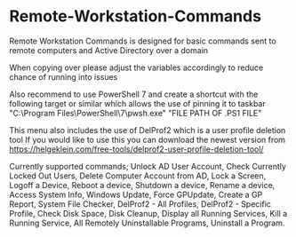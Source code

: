 # Remote-Workstation-Commands
Remote Workstation Commands is designed for basic commands sent to remote computers and Active Directory over a domain

When copying over please adjust the variables accordingly to reduce chance of running into issues

Also recommend to use PowerShell 7 and create a shortcut with the following target or similar which allows the use of pinning it to taskbar
"C:\Program Files\PowerShell\7\pwsh.exe" "FILE PATH OF .PS1 FILE"

This menu also includes the use of DelProf2 which is a user profile deletion tool
If you would like to use this you can download the newest version from https://helgeklein.com/free-tools/delprof2-user-profile-deletion-tool/

Currently supported commands;
Unlock AD User Account,
Check Currently Locked Out Users,
Delete Computer Account from AD,
Lock a Screen,
Logoff a Device,
Reboot a device,
Shutdown a device,
Rename a device,
Access System Info,
Windows Update,
Force GPUpdate,
Create a GP Report,
System File Checker,
DelProf2 - All Profiles,
DelProf2 - Specific Profile,
Check Disk Space,
Disk Cleanup,
Display all Running Services,
Kill a Running Service,
All Remotely Uninstallable Programs,
Uninstall a Program.
